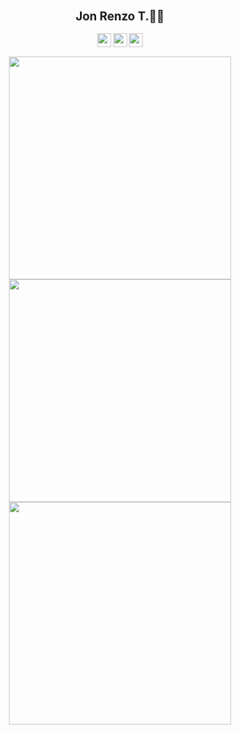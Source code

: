 <h2 align = center>Jon Renzo T.👨‍💻 </h2>

<p align = center>
  <img src="https://img.shields.io/badge/react-%2320232a.svg?style=for-the-badge&logo=react&logoColor=%2361DAFB"  height="25"/>
  <img src="https://img.shields.io/badge/Figma-%2320232a?style=for-the-badge&logo=figma&logoColor=F24E1E" height="25"/>
  <img src="https://img.shields.io/badge/blender-%2320232a.svg?style=for-the-badge&logo=blender&logoColor=#EA7300" height="25"/>
 </p>


<div align=center>
  <img width = "400" src = "https://github-readme-stats.vercel.app/api?username=jonrenzo&theme=merko&show_icons=true&hide_border=true&count_private=true">
  <img width = "400" src = "https://github-readme-streak-stats.herokuapp.com/?user=jonrenzo&theme=merko&hide_border=true">
   <img width = "400" src = "https://github-readme-stats.vercel.app/api/top-langs/?username=jonrenzo&theme=merko&show_icons=true&hide_border=true&layout=compact">
</div>
